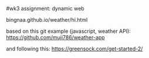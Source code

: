#wk3 assignment: dynamic web

bingnaa.github.io/weather/hi.html

based on this git example (javascript, weather API): https://github.com/muji786/weather-app

and following this: https://greensock.com/get-started-2/
